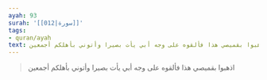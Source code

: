 ```yaml
---
ayah: 93
surah: '[[012|سورة]]'
tags:
- quran/ayah
text: اذهبوا بقميصي هذا فألقوه على وجه أبي يأت بصيرا وأتوني بأهلكم أجمعين
---
```

> اذهبوا بقميصي هذا فألقوه على وجه أبي يأت بصيرا وأتوني بأهلكم أجمعين
